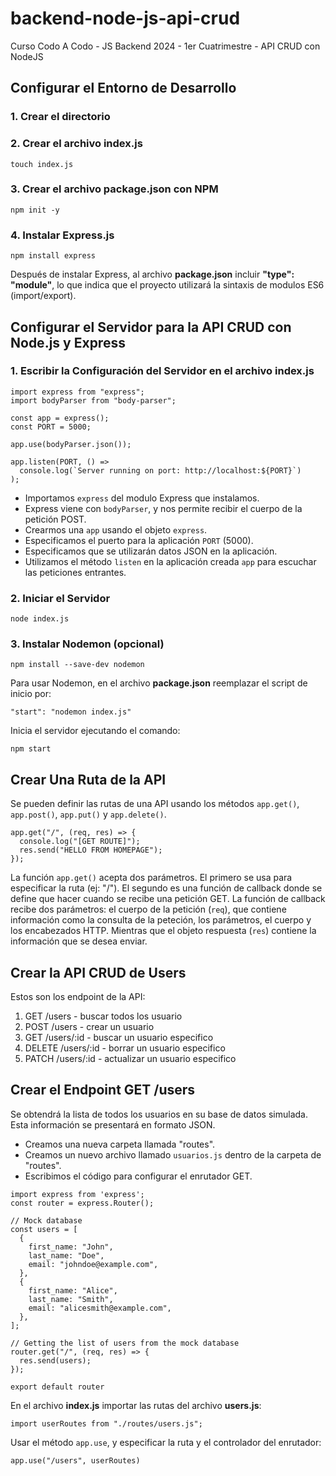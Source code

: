 # backend-node-js-api-crud
Curso Codo A Codo - JS Backend 2024 - 1er Cuatrimestre - API CRUD con NodeJS

## Configurar el Entorno de Desarrollo

### 1. Crear el directorio

### 2. Crear el archivo index.js
```
touch index.js
```

### 3. Crear el archivo package.json con NPM
```
npm init -y
```

### 4. Instalar Express.js
```
npm install express
```
Después de instalar Express, al archivo **package.json** incluir **"type": "module"**, lo que indica que el proyecto utilizará la sintaxis de modulos ES6 (import/export).

## Configurar el Servidor para la API CRUD con Node.js y Express

### 1. Escribir la Configuración del Servidor en el archivo index.js
```
import express from "express";
import bodyParser from "body-parser";

const app = express();
const PORT = 5000;

app.use(bodyParser.json());

app.listen(PORT, () =>
  console.log(`Server running on port: http://localhost:${PORT}`)
);
```
* Importamos `express` del modulo Express que instalamos.
* Express viene con `bodyParser`, y nos permite recibir el cuerpo de la petición POST. 
* Crearmos una `app` usando el objeto `express`.
* Especificamos el puerto para la aplicación `PORT` (5000).
* Especificamos que se utilizarán datos JSON en la aplicación.
* Utilizamos el método `listen` en la aplicación creada `app` para escuchar las peticiones entrantes.

### 2. Iniciar el Servidor
```
node index.js
```

### 3. Instalar Nodemon (opcional)
```
npm install --save-dev nodemon
```
Para usar Nodemon, en el archivo **package.json** reemplazar el script de inicio por: 
```
"start": "nodemon index.js"
```
Inicia el servidor ejecutando el comando:
```
npm start
```

## Crear Una Ruta de la API
Se pueden definir las rutas de una API usando los métodos `app.get()`, `app.post()`, `app.put()` y `app.delete()`.
```
app.get("/", (req, res) => {
  console.log("[GET ROUTE]");
  res.send("HELLO FROM HOMEPAGE");
});
```
La función `app.get()` acepta dos parámetros. El primero se usa para especificar la ruta (ej: "/").
El segundo es una función de callback donde se define que hacer cuando se recibe una petición GET. La función de callback recibe dos parámetros: el cuerpo de la petición (`req`), que contiene información como la consulta de la peteción, los parámetros, el cuerpo y los encabezados HTTP. Mientras que el objeto respuesta (`res`) contiene la información que se desea enviar.

## Crear la API CRUD de Users
Estos son los endpoint de la API:
1. GET /users - buscar todos los usuario
2. POST /users - crear un usuario
3. GET /users/:id - buscar un usuario especifico
4. DELETE /users/:id - borrar un usuario especifico
5. PATCH /users/:id - actualizar un usuario especifico

## Crear el Endpoint GET /users
Se obtendrá la lista de todos los usuarios en su base de datos simulada. Esta información se presentará en formato JSON.
* Creamos una nueva carpeta llamada "routes".
* Creamos un nuevo archivo llamado `usuarios.js` dentro de la carpeta de "routes".
* Escribimos el código para configurar el enrutador GET.
```
import express from 'express';
const router = express.Router();

// Mock database
const users = [
  {
    first_name: "John",
    last_name: "Doe",
    email: "johndoe@example.com",
  },
  {
    first_name: "Alice",
    last_name: "Smith",
    email: "alicesmith@example.com",
  },
];

// Getting the list of users from the mock database
router.get("/", (req, res) => {
  res.send(users);
});

export default router
```
En el archivo **index.js** importar las rutas del archivo **users.js**:
```
import userRoutes from "./routes/users.js";
```
Usar el método `app.use`, y especificar la ruta y el controlador del enrutador:
```
app.use("/users", userRoutes)
```